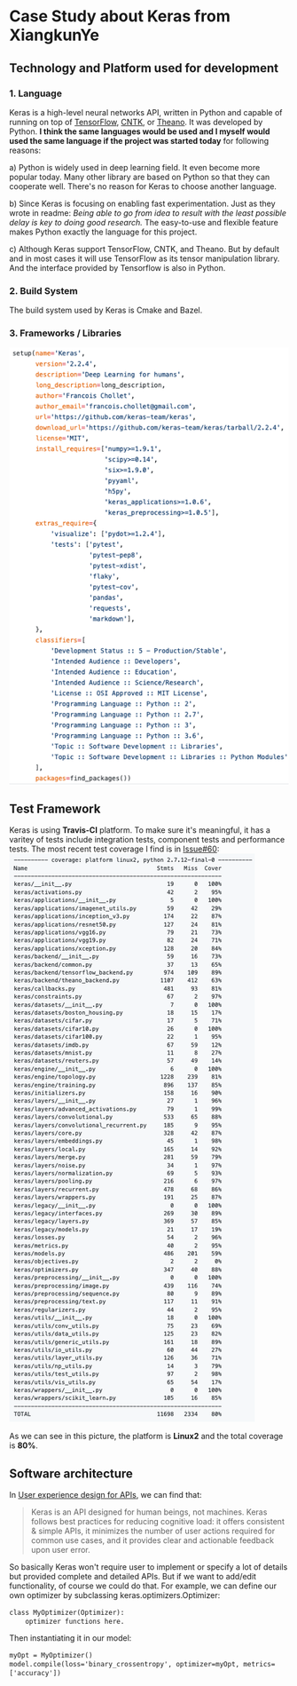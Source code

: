 # Case Study about Keras from XiangkunYe
## Technology and Platform used for development
### 1. Language
Keras is a high-level neural networks API, written in Python and capable of running on top of [TensorFlow](https://github.com/tensorflow/tensorflow), [CNTK](https://github.com/Microsoft/cntk), or [Theano](https://github.com/Theano/Theano). 
It was developed by Python. **I think the same languages would be used and I myself would used the same language if the project was started today** for following reasons:

a) Python is widely used in deep learning field. It even become more popular today. Many other library are based on Python so that they can cooperate well. There's no reason for Keras to choose another language.

b) Since Keras is focusing on enabling fast experimentation. Just as they wrote in readme: *Being able to go from idea to result with the least possible delay is key to doing good research.* 
The easy-to-use and flexible feature makes Python exactly the language for this project.

c) Although Keras support TensorFlow, CNTK, and Theano. But by default and in most cases it will use TensorFlow as its tensor manipulation library. And the interface provided by Tensorflow is also in Python.
### 2. Build System
The build system used by Keras is Cmake and Bazel.
### 3. Frameworks / Libraries
![Frameworks](https://github.com/ec500-software-engineering/case-study-XiangkunYe/blob/master/Frameworks:Libraries.png)
## Test Framework
Keras is using **Travis-CI** platform. To make sure it's meaningful, it has a varitey of tests include integration tests, component tests and performance tests. The most recent test coverage I find is in 
[Issue#60](https://github.com/keras-team/keras/issues/60):
![Coverage](https://github.com/ec500-software-engineering/case-study-XiangkunYe/blob/master/test_coverage.png) 

As we can see in this picture, the platform is **Linux2** and the total coverage is **80%**.
## Software architecture
In [User experience design for APIs](https://blog.keras.io/user-experience-design-for-apis.html), we can find that:
>Keras is an API designed for human beings, not machines. Keras follows best practices for reducing cognitive load: it offers consistent & simple APIs, it minimizes the number of user actions required for common use cases, and it provides clear and actionable feedback upon user error.

So basically Keras won't require user to implement or specify a lot of details but provided complete and detailed APIs. But if we want to add/edit functionality, of course we could do that. For example, we can define our own optimizer by subclassing keras.optimizers.Optimizer:
```
class MyOptimizer(Optimizer):
    optimizer functions here.
```
Then instantiating it in our model:
```
myOpt = MyOptimizer()
model.compile(loss='binary_crossentropy', optimizer=myOpt, metrics= ['accuracy'])
```